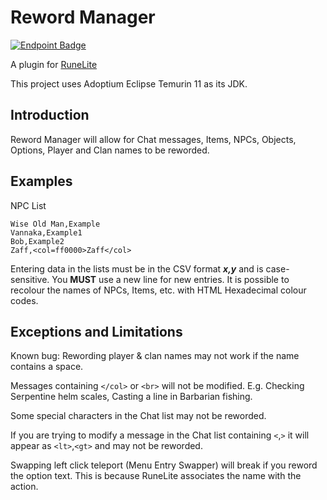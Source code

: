 # Reword Manager

[![Endpoint Badge](https://img.shields.io/endpoint?url=https%3A%2F%2Fapi.runelite.net%2Fpluginhub%2Fshields%2Finstalls%2Fplugin%2Freword-manager&style=for-the-badge&label=Active%20installs)](https://runelite.net/plugin-hub/ejaz-karim)

A plugin for [RuneLite](https://runelite.net/plugin-hub/ejaz-karim)

This project uses Adoptium Eclipse Temurin 11 as its JDK.

## Introduction

Reword Manager will allow for Chat messages, Items, NPCs, Objects, Options, Player and Clan names to be reworded.

## Examples

NPC List

	Wise Old Man,Example
	Vannaka,Example1
 	Bob,Example2
 	Zaff,<col=ff0000>Zaff</col>

Entering data in the lists must be in the CSV format ***x,y*** and is case-sensitive. You **MUST** use a new line for new entries. It is possible to recolour the names of NPCs, Items, etc. with HTML Hexadecimal colour codes.

## Exceptions and Limitations

Known bug: Rewording player & clan names may not work if the name contains a space.

Messages containing `</col>` or `<br>` will not be modified. E.g. Checking Serpentine helm scales, Casting a line in Barbarian fishing.

Some special characters in the Chat list may not be reworded.

If you are trying to modify a message in the Chat list containing `<`,`>` it will appear as `<lt>`,`<gt>` and may not be reworded.

Swapping left click teleport (Menu Entry Swapper) will break if you reword the option text. This is because RuneLite associates the name with the action.
